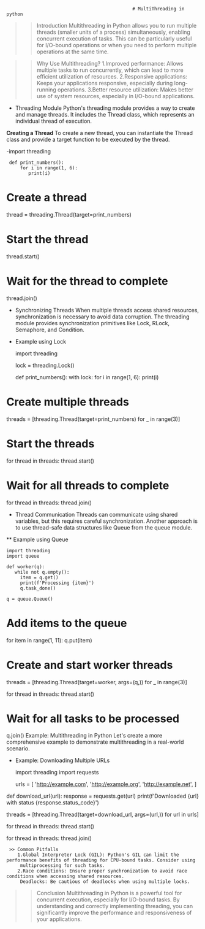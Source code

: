                                                   # MultiThreading in python
>> Introduction
           Multithreading in Python allows you to run multiple threads (smaller units of a process) simultaneously, enabling concurrent execution of 
      tasks. This can be particularly useful for I/O-bound operations or when you need to perform multiple operations at the same time.

>> Why Use Multithreading?
   1.Improved performance: Allows multiple tasks to run concurrently, which can lead to more efficient utilization of resources.
   2.Responsive applications: Keeps your applications responsive, especially during long-running operations.
   3.Better resource utilization: Makes better use of system resources, especially in I/O-bound applications.

  - Threading Module
     Python's threading module provides a way to create and manage threads. It includes the Thread class, which represents an individual thread of 
     execution.

 **Creating a Thread**
     To create a new thread, you can instantiate the Thread class and provide a target function to be executed by the thread.


 -import threading

     def print_numbers():
         for i in range(1, 6):
            print(i)

# Create a thread
thread = threading.Thread(target=print_numbers)

# Start the thread
thread.start()

# Wait for the thread to complete
thread.join()

 - Synchronizing Threads
        When multiple threads access shared resources, synchronization is necessary to avoid data corruption. The threading module provides 
      synchronization primitives like Lock, RLock, Semaphore, and Condition.

  - Example using Lock

    import threading

    lock = threading.Lock()

    def print_numbers():
        with lock:
           for i in range(1, 6):
             print(i)

# Create multiple threads
threads = [threading.Thread(target=print_numbers) for _ in range(3)]

# Start the threads
for thread in threads:
    thread.start()

# Wait for all threads to complete
for thread in threads:
    thread.join()

 - Thread Communication
     Threads can communicate using shared variables, but this requires careful synchronization. Another approach is to use thread-safe data 
      structures like Queue from the queue module.

 ** Example using Queue

    import threading
    import queue

    def worker(q):
       while not q.empty():
         item = q.get()
         print(f'Processing {item}')
         q.task_done()

    q = queue.Queue()

# Add items to the queue
for item in range(1, 11):
    q.put(item)

# Create and start worker threads
threads = [threading.Thread(target=worker, args=(q,)) for _ in range(3)]

for thread in threads:
    thread.start()

# Wait for all tasks to be processed
q.join()
Example: Multithreading in Python
Let's create a more comprehensive example to demonstrate multithreading in a real-world scenario.

 - Example: Downloading Multiple URLs

   import threading
   import requests

   urls = [
    'http://example.com',
    'http://example.org',
    'http://example.net',
   ]

  def download_url(url):
     response = requests.get(url)
     print(f'Downloaded {url} with status {response.status_code}')

  threads = [threading.Thread(target=download_url, args=(url,)) for url in urls]

  for thread in threads:
    thread.start()

  for thread in threads:
    thread.join()

     >> Common Pitfalls
        1.Global Interpreter Lock (GIL): Python's GIL can limit the performance benefits of threading for CPU-bound tasks. Consider using 
         multiprocessing for such tasks.
        2.Race conditions: Ensure proper synchronization to avoid race conditions when accessing shared resources.
         Deadlocks: Be cautious of deadlocks when using multiple locks.

  >> Conclusion
       Multithreading in Python is a powerful tool for concurrent execution, especially for I/O-bound tasks. By understanding and correctly 
      implementing threading, you can significantly improve the performance and responsiveness of your applications.